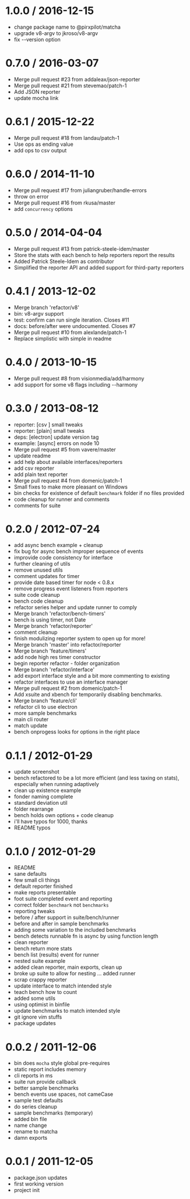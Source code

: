 
1.0.0 / 2016-12-15
==================

 * change package name to @pirxpilot/matcha
 * upgrade v8-argv to jkroso/v8-argv
 * fix --version option

0.7.0 / 2016-03-07
==================

  * Merge pull request #23 from addaleax/json-reporter
  * Merge pull request #21 from stevemao/patch-1
  * Add JSON reporter
  * update mocha link

0.6.1 / 2015-12-22
==================

  * Merge pull request #18 from landau/patch-1
  * Use ops as ending value
  * add ops to csv output

0.6.0 / 2014-11-10 
==================

 * Merge pull request #17 from juliangruber/handle-errors
 * throw on error
 * Merge pull request #16 from rkusa/master
 * add `concurrency` options

0.5.0 / 2014-04-04 
==================

  * Merge pull request #13 from patrick-steele-idem/master
  * Store the stats with each bench to help reporters report the results
  * Added Patrick Steele-Idem as contributor
  * Simplified the reporter API and added support for third-party reporters

0.4.1 / 2013-12-02 
==================

 * Merge branch 'refactor/v8'
 * bin: v8-argv support
 * test: confirm can run single iteration. Closes #11
 * docs: before/after were undocumented. Closes #7
 * Merge pull request #10 from alexlande/patch-1
 * Replace simplistic with simple in readme

0.4.0 / 2013-10-15 
==================

 * Merge pull request #8 from visionmedia/add/harmony
 * add support for some v8 flags including --harmony

0.3.0 / 2013-08-12 
==================

 * reporter: [csv ] small tweaks
 * reporter: [plain] small tweaks
 * deps: [electron] update version tag
 * example: [async] errors on node 10
 * Merge pull request #5 from vavere/master
 * update readme
 * add help about available interfaces/reporters
 *  add csv reporter
 * add plain text reporter
 * Merge pull request #4 from domenic/patch-1
 * Small fixes to make more pleasant on Windows
 * bin checks for existence of default `benchmark` folder if no files provided
 * code cleanup for runner and comments
 * comments for suite

0.2.0 / 2012-07-24 
==================

  * add async bench example + cleanup
  * fix bug for async bench improper sequence of events
  * improvide code consistency for interface
  * further cleaning of utils
  * remove unused utils
  * comment updates for timer
  * provide date based timer for node < 0.8.x
  * remove progress event listeners from reporters
  * suite code cleanup
  * bench code cleanup
  * refactor series helper and update runner to comply
  * Merge branch 'refactor/bench-timers'
  * bench is using timer, not Date
  * Merge branch 'refactor/reporter'
  * comment cleanup
  * finish modulizing reporter system to open up for more!
  * Merge branch 'master' into refactor/reporter
  * Merge branch 'feature/timers'
  * add node high res timer constructor
  * begin reporter refactor - folder organization
  * Merge branch 'refactor/interface'
  * add export interface style and a bit more commenting to existing
  * refactor interfaces to use an interface manager
  * Merge pull request #2 from domenic/patch-1
  * Add xsuite and xbench for temporarily disabling benchmarks.
  * Merge branch 'feature/cli'
  * refactor cli to use electron
  * more sample benchmarks
  * main cli router
  * match update
  * bench onprogess looks for options in the right place

0.1.1 / 2012-01-29 
==================

  * update screenshot
  * bench refactored to be a lot more efficient (and less taxing on stats), especially when running adaptively
  * clean up existence example
  * fonder naming complete
  * standard deviation util
  * folder rearrange
  * bench holds own options + code cleanup
  * i'll have typos for 1000, thanks
  * README typos

0.1.0 / 2012-01-29 
==================

  * README
  * sane defaults
  * few small cli things
  * default reporter finished
  * make reports presentable
  * foot suite completed event and reporting
  * correct folder `benchmark` not `benchmarks`
  * reporting tweaks
  * before / after support in suite/bench/runner
  * before and after in sample benchmarks
  * adding some variation to the included benchmarks
  * bench detects runnable fn is async by using function length
  * clean reporter
  * bench return more stats
  * bench list (results) event for runner
  * nested suite example
  * added clean reporter, main exports, clean up
  * broke up suite to allow for nesting … added runner
  * scrap crappy reporter
  * update interface to match intended style
  * teach bench how to count
  * added some utils
  * using optimist in binfile
  * update benchmarks to match intended style
  * git ignore vim stuffs
  * package updates

0.0.2 / 2011-12-06 
==================

  * bin does `mocha` style global pre-requires
  * static report includes memory
  * cli reports in ms
  * suite run provide callback
  * better sample benchmarks
  * bench events use spaces, not cameCase
  * sample test defaults
  * do series cleanup
  * sample benchmarks (temporary)
  * added bin file
  * name change
  * rename to matcha
  * damn exports

0.0.1 / 2011-12-05 
==================

  * package.json updates
  * first working version
  * project init
